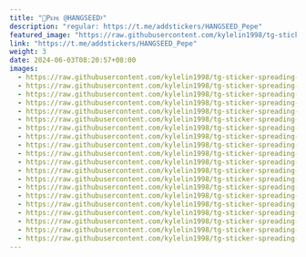 ```yaml
---
title: "🐸Pᴇᴘᴇ @HANGSEED𖨘"
description: "regular: https://t.me/addstickers/HANGSEED_Pepe"
featured_image: "https://raw.githubusercontent.com/kylelin1998/tg-sticker-spreading-worldwide-images/main/img/500cd859-c49f-494c-bf8d-b00a306df869.jpg"
link: "https://t.me/addstickers/HANGSEED_Pepe"
weight: 3
date: 2024-06-03T08:20:57+08:00
images:
  - https://raw.githubusercontent.com/kylelin1998/tg-sticker-spreading-worldwide-images/main/img/500cd859-c49f-494c-bf8d-b00a306df869.jpg
  - https://raw.githubusercontent.com/kylelin1998/tg-sticker-spreading-worldwide-images/main/img/ebb3f604-c765-4434-8093-409decb20906.jpg
  - https://raw.githubusercontent.com/kylelin1998/tg-sticker-spreading-worldwide-images/main/img/2cb56f6c-2da7-4095-82a7-3283aaf2194f.jpg
  - https://raw.githubusercontent.com/kylelin1998/tg-sticker-spreading-worldwide-images/main/img/adc657c2-3e14-477f-9760-4a46f2df88f1.jpg
  - https://raw.githubusercontent.com/kylelin1998/tg-sticker-spreading-worldwide-images/main/img/70c5016e-d000-4559-bae2-05e1ee7c2cd0.jpg
  - https://raw.githubusercontent.com/kylelin1998/tg-sticker-spreading-worldwide-images/main/img/49a4e455-cb71-4be4-b4a7-42ccaa83a37a.jpg
  - https://raw.githubusercontent.com/kylelin1998/tg-sticker-spreading-worldwide-images/main/img/7b5bfdde-5984-48ea-a184-690588c9e6a5.jpg
  - https://raw.githubusercontent.com/kylelin1998/tg-sticker-spreading-worldwide-images/main/img/d2f5cdc2-0804-4cf5-824e-c2bb7810b594.jpg
  - https://raw.githubusercontent.com/kylelin1998/tg-sticker-spreading-worldwide-images/main/img/d769caae-5359-4445-9f49-f85e7f0bba93.jpg
  - https://raw.githubusercontent.com/kylelin1998/tg-sticker-spreading-worldwide-images/main/img/f2d5139d-3da5-44eb-9db6-a0a390fe9902.jpg
  - https://raw.githubusercontent.com/kylelin1998/tg-sticker-spreading-worldwide-images/main/img/6d89bad6-590a-4d2c-a821-06f620289d1c.jpg
  - https://raw.githubusercontent.com/kylelin1998/tg-sticker-spreading-worldwide-images/main/img/c51a885a-20d8-4e56-8ceb-7e0ebf0b0c44.jpg
  - https://raw.githubusercontent.com/kylelin1998/tg-sticker-spreading-worldwide-images/main/img/8c008cf2-7ade-4e00-a930-7ee77fee65c4.jpg
  - https://raw.githubusercontent.com/kylelin1998/tg-sticker-spreading-worldwide-images/main/img/582a4072-b6c3-43fc-8c76-61ef428e9da0.jpg
  - https://raw.githubusercontent.com/kylelin1998/tg-sticker-spreading-worldwide-images/main/img/dda10df1-c44c-4948-bc47-412cbf42c80e.jpg
  - https://raw.githubusercontent.com/kylelin1998/tg-sticker-spreading-worldwide-images/main/img/7c5c23b9-855e-4966-a1f5-7f216a718158.jpg
  - https://raw.githubusercontent.com/kylelin1998/tg-sticker-spreading-worldwide-images/main/img/a95cbe98-43b6-4268-a181-eae5978cbc3e.jpg
  - https://raw.githubusercontent.com/kylelin1998/tg-sticker-spreading-worldwide-images/main/img/d6d815b6-9459-4788-8597-60d64a85df92.jpg
  - https://raw.githubusercontent.com/kylelin1998/tg-sticker-spreading-worldwide-images/main/img/c09fb55b-b73a-4a38-8a81-592f2d2cacc5.jpg
  - https://raw.githubusercontent.com/kylelin1998/tg-sticker-spreading-worldwide-images/main/img/cd7d51ce-2952-4b83-bb99-7e4ba69ca57b.jpg
---
```

